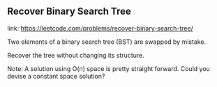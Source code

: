 ## Recover Binary Search Tree 
link: <https://leetcode.com/problems/recover-binary-search-tree/>

Two elements of a binary search tree (BST) are swapped by mistake.

Recover the tree without changing its structure.


Note:
A solution using O(n) space is pretty straight forward. Could you devise a constant space solution?
